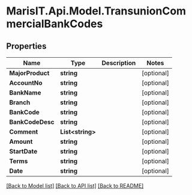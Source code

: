
# MarisIT.Api.Model.TransunionCommercialBankCodes

## Properties

Name | Type | Description | Notes
------------ | ------------- | ------------- | -------------
**MajorProduct** | **string** |  | [optional] 
**AccountNo** | **string** |  | [optional] 
**BankName** | **string** |  | [optional] 
**Branch** | **string** |  | [optional] 
**BankCode** | **string** |  | [optional] 
**BankCodeDesc** | **string** |  | [optional] 
**Comment** | **List&lt;string&gt;** |  | [optional] 
**Amount** | **string** |  | [optional] 
**StartDate** | **string** |  | [optional] 
**Terms** | **string** |  | [optional] 
**Date** | **string** |  | [optional] 

[[Back to Model list]](../README.md#documentation-for-models)
[[Back to API list]](../README.md#documentation-for-api-endpoints)
[[Back to README]](../README.md)


